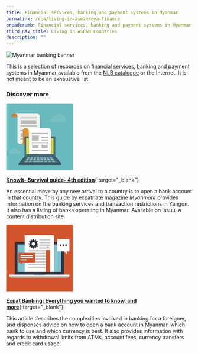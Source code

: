 ```yaml
---
title: Financial services, banking and payment systems in Myanmar
permalink: /eoa/living-in-asean/mya-finance
breadcrumb: Financial services, banking and payment systems in Myanmar
third_nav_title: Living in ASEAN Countries
description: ""
---
```




<img src="/images/asean-living/ASEAN-Myanmar-Banking.jpg" alt="Myanmar banking banner" style="width:800px;" />

This is a selection of resources on financial services, banking and payment systems in Myanmar available from the [NLB catalogue](http://catalogue.nlb.gov.sg/) or the Internet.  It is not meant to be an exhaustive list.

### **Discover more**

<img src="/images/resources/Article 1.jpg" style="width:180px;" />

[**KnowIt- Survival guide- 4th edition**](https://issuu.com/myanmore/docs/know_it__4__jun-dec_2016__-_issuu__){:target="_blank"}

An essential move by any new arrival to a country is to open a bank account in that country. This guide by expatriate magazine *Myanmore* provides information on the banking services and transaction restrictions in Yangon. It also has a listing of banks operating in Myanmar. Available on Issuu, a content distribution site.

<img src="/images/resources/Article 4.jpg" style="width:180px;" />

[**Expat Banking: Everything you wanted to know, and more**](https://frontiermyanmar.net/en/business/expat-banking-everything-you-wanted-to-know-and-more){:target="_blank"}

This article describes the complexities involved in banking for a foreigner, and dispenses advice on how to open a bank account in Myanmar, which bank to use and which currency is best. It also provides information with regards to withdrawal limits from ATMs, account fees, currency transfers and credit card usage.

